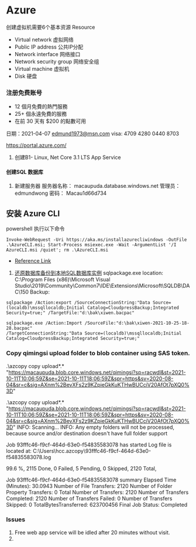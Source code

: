 # Azure 

创建虚拟机需要6个基本资源 Resource
* Virtual network 虚拟网络
* Public IP address 公共IP分配
* Network interface 网络接口
* Network security group 网络安全组
* Virtual machine 虚拟机
* Disk 硬盘

### 注册免费账号
* 12 個月免費的熱門服務
* 25+ 個永遠免費的服務
* 在前 30 天有 $200 的點數可用

日期：2021-04-07
 edmund1973@msn.com
 visa: 4709 4280 0440 8703

 https://portal.azure.com/

 1. 创建B1- Linux, Net Core 3.1 LTS App Service
 #### 创建SQL 数据库
 1. 新建服务器
 服务器名称： macaupuda.database.windows.net
 管理员： edmundwong
 密码： Macau1d66d734

## 安装 Azure CLI
powershell 执行以下命令
```
Invoke-WebRequest -Uri https://aka.ms/installazurecliwindows -OutFile .\AzureCLI.msi; Start-Process msiexec.exe -Wait -ArgumentList '/I AzureCLI.msi /quiet'; rm .\AzureCLI.msi
```

* [Reference Link](./reference.md)

1. [还原数据库备份到本地SQL数据库实例](https://www.cnblogs.com/lwqlun/p/11017422.html)
sqlpackage.exe location:  
C:\Program Files (x86)\Microsoft Visual Studio\2019\Community\Common7\IDE\Extensions\Microsoft\SQLDB\DAC\150
Backup:
```
sqlpackage /Action:export /SourceConnectionString:"Data Source=(localdb)\mssqllocaldb;Initial Catalog=CloudpressBackup;Integrated Security=true;" /TargetFile:"d:\bak\xiwen.bacpac"
```


```
sqlpackage.exe /Action:Import /SourceFile:"d:\bak\xiwen-2021-10-25-18-28.bacpac" 
/TargetConnectionString:"Data Source=(localdb)\mssqllocaldb;Initial Catalog=CloudpressBackup;Integrated Security=true;"
```

### Copy qimingsi upload folder to blob container using SAS token.
 .\azcopy  copy upload\*.* "https://macaupuda.blob.core.windows.net/qimingsi?sp=racwdl&st=2021-10-11T10:06:59Z&se=2021-10-11T18:06:59Z&spr=https&sv=2020-08-04&sr=c&sig=AXnm%2BevXFs2z9KZpieGkKuKTHwBUCciV20AfOt7pXQ0%3D"

  .\azcopy  copy upload\*.* "https://macaupuda.blob.core.windows.net/qimingsi?sp=racwdl&st=2021-10-11T10:06:59Z&se=2021-10-11T18:06:59Z&spr=https&sv=2020-08-04&sr=c&sig=AXnm%2BevXFs2z9KZpieGkKuKTHwBUCciV20AfOt7pXQ0%3D"
INFO: Scanning...
INFO: Any empty folders will not be processed, because source and/or destination doesn't have full folder support

Job 93fffc46-f9cf-464d-63e0-f54835583078 has started
Log file is located at: C:\Users\hcc\.azcopy\93fffc46-f9cf-464d-63e0-f54835583078.log

99.6 %, 2115 Done, 0 Failed, 5 Pending, 0 Skipped, 2120 Total,


Job 93fffc46-f9cf-464d-63e0-f54835583078 summary
Elapsed Time (Minutes): 30.0943
Number of File Transfers: 2120
Number of Folder Property Transfers: 0
Total Number of Transfers: 2120
Number of Transfers Completed: 2120
Number of Transfers Failed: 0
Number of Transfers Skipped: 0
TotalBytesTransferred: 623700456
Final Job Status: Completed


### Issues
1. Free web app service will be idled after 20 minutes without visit.
2. 